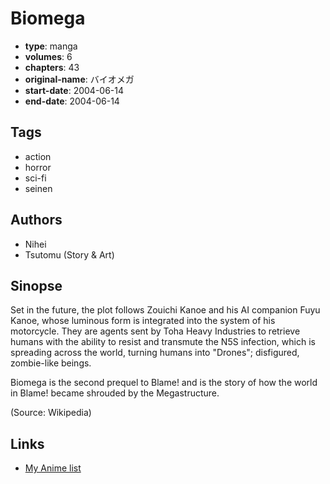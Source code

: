 # Biomega

-   **type**: manga
-   **volumes**: 6
-   **chapters**: 43
-   **original-name**: バイオメガ
-   **start-date**: 2004-06-14
-   **end-date**: 2004-06-14

## Tags

-   action
-   horror
-   sci-fi
-   seinen

## Authors

-   Nihei
-   Tsutomu (Story & Art)

## Sinopse

Set in the future, the plot follows Zouichi Kanoe and his AI companion Fuyu Kanoe, whose luminous form is integrated into the system of his motorcycle. They are agents sent by Toha Heavy Industries to retrieve humans with the ability to resist and transmute the N5S infection, which is spreading across the world, turning humans into "Drones"; disfigured, zombie-like beings.

Biomega is the second prequel to Blame! and is the story of how the world in Blame! became shrouded by the Megastructure.

(Source: Wikipedia)

## Links

-   [My Anime list](https://myanimelist.net/manga/1409/Biomega)
